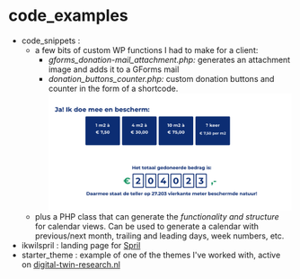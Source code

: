 # code_examples

* code_snippets :
    * a few bits of custom WP functions I had to make for a client:
        * *gforms_donation-mail_attachment.php:* generates an attachment image and adds it to a GForms mail
        *  *donation_buttons_counter.php:*  custom donation buttons and counter in the form of a shortcode. <br/> <img src="./code_snippets/donation_screenshot.png"/>
    * plus a PHP class that can generate the *functionality and structure* for calendar views. Can be used to generate a calendar with previous/next month, trailing and leading days, week numbers, etc.
* ikwilspril : landing page for <a href="https://ikwil.spril.nl" target="_blank">Spril</a>
* starter_theme : example of one of the themes I've worked with, active on <a href="https://www.digital-twin-research.nl/">digital-twin-research.nl</a>